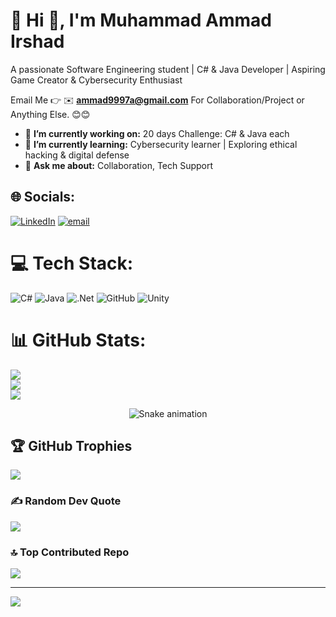 # 💫 Hi 👋, I'm Muhammad Ammad Irshad
A passionate Software Engineering student | C# & Java Developer | Aspiring Game Creator & Cybersecurity Enthusiast

Email Me 👉 ✉️ **ammad9997a@gmail.com** For Collaboration/Project or Anything Else. 😊😊

- 🔭 **I’m currently working on:** 20 days Challenge: C# & Java each
- 🌱 **I’m currently learning:** Cybersecurity learner | Exploring ethical hacking & digital defense
- 💬 **Ask me about:** Collaboration, Tech Support

## 🌐 Socials:
[![LinkedIn](https://img.shields.io/badge/LinkedIn-%230077B5.svg?logo=linkedin&logoColor=white)](www.linkedin.com/in/muhammad-ammad-a6640b343) [![email](https://img.shields.io/badge/Email-D14836?logo=gmail&logoColor=white)](mailto:ammad9997a@gmail.com) 

# 💻 Tech Stack:
![C#](https://img.shields.io/badge/c%23-%23239120.svg?style=flat&logo=csharp&logoColor=white) ![Java](https://img.shields.io/badge/java-%23ED8B00.svg?style=flat&logo=openjdk&logoColor=white) ![.Net](https://img.shields.io/badge/.NET-5C2D91?style=flat&logo=.net&logoColor=white)  ![GitHub](https://img.shields.io/badge/github-%23121011.svg?style=flat&logo=github&logoColor=white)  ![Unity](https://img.shields.io/badge/unity-%23000000.svg?style=flat&logo=unity&logoColor=white)
# 📊 GitHub Stats:
![](https://github-readme-stats.vercel.app/api?username=Muhammad-Ammad-Irshad&theme=default&hide_border=false&include_all_commits=true&count_private=false)<br/>
![](https://nirzak-streak-stats.vercel.app/?user=Muhammad-Ammad-Irshad&theme=default&hide_border=false)<br/>
![](https://github-readme-stats.vercel.app/api/top-langs/?username=Muhammad-Ammad-Irshad&theme=default&hide_border=false&include_all_commits=true&count_private=false&layout=compact)

<!-- Snake Game Repo View -->

<div align="center">
  <img src="https://profile-readme-generator.com/assets/snake.svg" alt="Snake animation" />
</div>

## 🏆 GitHub Trophies
![](https://github-profile-trophy.vercel.app/?username=Muhammad-Ammad-Irshad&theme=radical&no-frame=false&no-bg=true&margin-w=4)

### ✍️ Random Dev Quote
![](https://quotes-github-readme.vercel.app/api?type=horizontal&theme=radical)

### 🔝 Top Contributed Repo
![](https://github-contributor-stats.vercel.app/api?username=Muhammad-Ammad-Irshad&limit=5&theme=default&combine_all_yearly_contributions=true)

---
[![](https://visitcount.itsvg.in/api?id=Muhammad-Ammad-Irshad&icon=0&color=0)](https://visitcount.itsvg.in)

  <!-- ## 💰 You can help me by Donating-->
  <!--[![BuyMeACoffee](https://img.shields.io/badge/Buy%20Me%20a%20Coffee-ffdd00?style=for-the-badge&logo=buy-me-a-coffee&logoColor=black)](https://buymeacoffee.com/maddy._.9711) -->

